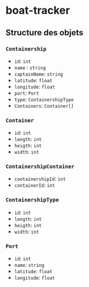 # boat-tracker

## Structure des objets
### `Containership`
* `id`: `int`
* `name` : `string`
* `captainName`: `string`
* `latitude`: `float`
* `longitude`: `float`
* `port`: `Port`
* `type`: `ContainershipType`
* `Containers`: `Container[]`
### `Container`
* `id`: `int`
* `length`: `int`
* `heigth`: `int`
* `width`: `int`
### `ContainershipContainer`
* `containershipId`: `int`
* `containerId`: `int`
### `ContainershipType`
* `id`: `int`
* `length`: `int`
* `heigth`: `int`
* `width`: `int`
### `Port`
* `id`: `int`
* `name`: `string`
* `latitude`: `float`
* `longitude`: `float`
